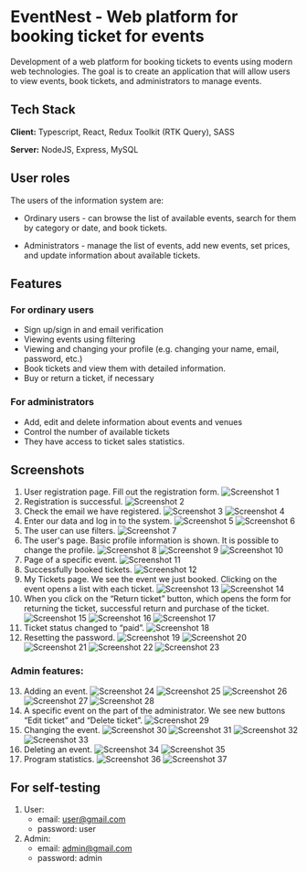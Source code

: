 # EventNest - Web platform for booking ticket for events

Development of a web platform for booking tickets to events using modern web technologies. The goal is to create an application that will allow users to view events, book tickets, and administrators to manage events.


## Tech Stack

**Client:** Typescript, React, Redux Toolkit (RTK Query), SASS

**Server:** NodeJS, Express, MySQL


## User roles

The users of the information system are:

- Ordinary users - can browse the list of available events, search for them by category or date, and book tickets.

- Administrators - manage the list of events, add new events, set prices, and update information about available tickets.


## Features

### For ordinary users
- Sign up/sign in and email verification
- Viewing events using filtering
- Viewing and changing your profile (e.g. changing your name, email, password, etc.)
- Book tickets and view them with detailed information.
- Buy or return a ticket, if necessary

### For administrators
- Add, edit and delete information about events and venues
- Control the number of available tickets
- They have access to ticket sales statistics.


## Screenshots
1) User registration page. Fill out the registration form. ![Screenshot 1](./frontend/readmeScreenshots/image10.png)
2) Registration is successful. ![Screenshot 2](./frontend/readmeScreenshots/image11.png)
3) Check the email we have registered. ![Screenshot 3](./frontend/readmeScreenshots/image15.png) ![Screenshot 4](./frontend/readmeScreenshots/image16.png)
4) Enter our data and log in to the system. ![Screenshot 5](./frontend/readmeScreenshots/image17.png) ![Screenshot 6](./frontend/readmeScreenshots/image18.png)
5) The user can use filters. ![Screenshot 7](./frontend/readmeScreenshots/image20.png)
6) The user's page. Basic profile information is shown. It is possible to change the profile. ![Screenshot 8](./frontend/readmeScreenshots/image21.png) ![Screenshot 9](./frontend/readmeScreenshots/image22.png) ![Screenshot 10](./frontend/readmeScreenshots/image23.png)
7) Page of a specific event. ![Screenshot 11](./frontend/readmeScreenshots/image24.png)
8) Successfully booked tickets. ![Screenshot 12](./frontend/readmeScreenshots/image26.png)
9) My Tickets page. We see the event we just booked. Clicking on the event opens a list with each ticket. ![Screenshot 13](./frontend/readmeScreenshots/image27.png) ![Screenshot 14](./frontend/readmeScreenshots/image28.png)
10) When you click on the “Return ticket” button, which opens the form for returning the ticket, successful return and purchase of the ticket. ![Screenshot 15](./frontend/readmeScreenshots/image29.png) ![Screenshot 16](./frontend/readmeScreenshots/image31.png) ![Screenshot 17](./frontend/readmeScreenshots/image33.png)
11) Ticket status changed to “paid”. ![Screenshot 18](./frontend/readmeScreenshots/image34.png)
12) Resetting the password. ![Screenshot 19](./frontend/readmeScreenshots/image36.png) ![Screenshot 20](./frontend/readmeScreenshots/image37.png) ![Screenshot 21](./frontend/readmeScreenshots/image38.png) ![Screenshot 22](./frontend/readmeScreenshots/image39.png) ![Screenshot 23](./frontend/readmeScreenshots/image40.png)

### Admin features:
13) Adding an event. ![Screenshot 24](./frontend/readmeScreenshots/image44.png) ![Screenshot 25](./frontend/readmeScreenshots/image45.png) ![Screenshot 26](./frontend/readmeScreenshots/image46.png) ![Screenshot 27](./frontend/readmeScreenshots/image47.png) ![Screenshot 28](./frontend/readmeScreenshots/image48.png)
14) A specific event on the part of the administrator. We see new buttons “Edit ticket” and “Delete ticket”. ![Screenshot 29](./frontend/readmeScreenshots/image49.png)
15) Changing the event. ![Screenshot 30](./frontend/readmeScreenshots/image50.png) ![Screenshot 31](./frontend/readmeScreenshots/image51.png) ![Screenshot 32](./frontend/readmeScreenshots/image52.png) ![Screenshot 33](./frontend/readmeScreenshots/image53.png)
16) Deleting an event. ![Screenshot 34](./frontend/readmeScreenshots/image54.png) ![Screenshot 35](./frontend/readmeScreenshots/image55.png)
17) Program statistics. ![Screenshot 36](./frontend/readmeScreenshots/image56.png) ![Screenshot 37](./frontend/readmeScreenshots/image57.png)


## For self-testing
1) User:
   - email: user@gmail.com
   - password: user
2)  Admin:
    - email: admin@gmail.com
    - password: admin
